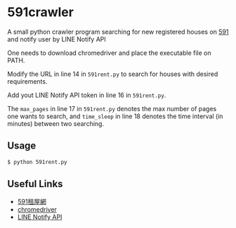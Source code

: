# 591crawler
A small python crawler program searching for new registered houses on [591](https://rent.591.com.tw/) and notify user by LINE Notify API

One needs to download chromedriver and place the executable file on PATH.

Modify the URL in line 14 in `591rent.py` to search for houses with desired requirements.

Add yout LINE Notify API token in line 16 in `591rent.py`.

The `max_pages` in line 17 in `591rent.py` denotes the max number of pages one wants to search, and `time_sleep` in line 18 denotes the time interval (in minutes) between two searching.

## Usage
```bash
$ python 591rent.py
```

## Useful Links

* [591租屋網](https://rent.591.com.tw/)
* [chromedriver](https://chromedriver.chromium.org/downloads)
* [LINE Notify API](https://notify-bot.line.me/doc/en/)
